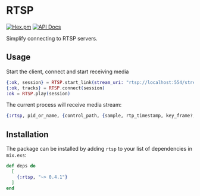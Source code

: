 # RTSP

[![Hex.pm](https://img.shields.io/hexpm/v/rtsp.svg)](https://hex.pm/packages/rtsp)
[![API Docs](https://img.shields.io/badge/api-docs-yellow.svg?style=flat)](https://hexdocs.pm/rtsp)

Simplify connecting to RTSP servers.

## Usage

Start the client, connect and start receiving media

```elixir
{:ok, session} = RTSP.start_link(stream_uri: "rtsp://localhost:554/stream", allowed_media_types: [:video])
{:ok, tracks} = RTSP.connect(session)
:ok = RTSP.play(session)
```

The current process will receive media stream:
```elixir
{:rtsp, pid_or_name, {control_path, {sample, rtp_timestamp, key_frame?, timestamp}}}
```

## Installation

The package can be installed by adding `rtsp` to your list of dependencies in `mix.exs`:

```elixir
def deps do
  [
    {:rtsp, "~> 0.4.1"}
  ]
end
```


